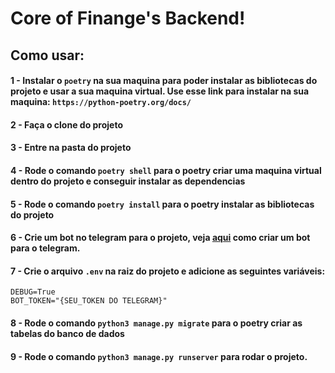# Core of Finange's Backend!


## Como usar:

#### 1 - Instalar o `poetry` na sua maquina para poder instalar as bibliotecas do projeto e usar a sua maquina virtual. Use esse link para instalar na sua maquina: `https://python-poetry.org/docs/`
#### 2 - Faça o clone do projeto
#### 3 - Entre na pasta do projeto
#### 4 - Rode o comando `poetry shell` para o poetry criar uma maquina virtual dentro do projeto e conseguir instalar as dependencias
#### 5 - Rode o comando `poetry install` para o poetry instalar as bibliotecas do projeto
#### 6 - Crie um bot no telegram para o projeto, veja [aqui](https://core.telegram.org/bots#3-how-do-i-create-a-bot) como criar um bot para o telegram.
#### 7 - Crie o arquivo `.env` na raiz do projeto e adicione as seguintes variáveis:

```
DEBUG=True
BOT_TOKEN="{SEU_TOKEN DO TELEGRAM}"
```

#### 8 - Rode o comando `python3 manage.py migrate` para o poetry criar as tabelas do banco de dados
#### 9 - Rode o comando `python3 manage.py runserver` para rodar o projeto.
